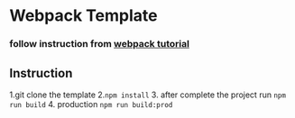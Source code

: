 # Webpack Template

### follow instruction from [webpack tutorial](http://www.mrmu.com.tw/2017/08/18/webpack-tutorial/)

## Instruction
 1.git clone the template
 2.`npm install`
 3. after complete the project run `npm run build`
 4. production `npm run build:prod`
